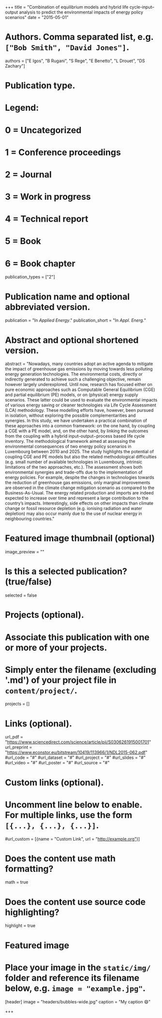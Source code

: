 +++
title = "Combination of equilibrium models and hybrid life cycle-input–output analysis to predict the environmental impacts of energy policy scenarios"
date = "2015-05-01"

# Authors. Comma separated list, e.g. `["Bob Smith", "David Jones"]`.
authors = ["E Igos", "B Rugani", "S Rege", "E Benetto", "L Drouet", "DS Zachary"]

# Publication type.
# Legend:
# 0 = Uncategorized
# 1 = Conference proceedings
# 2 = Journal
# 3 = Work in progress
# 4 = Technical report
# 5 = Book
# 6 = Book chapter
publication_types = ["2"]

# Publication name and optional abbreviated version.
publication = "In *Applied Energy*."
publication_short = "In *Appl. Energ.*"

# Abstract and optional shortened version.
abstract = "Nowadays, many countries adopt an active agenda to mitigate the impact of greenhouse gas emissions by moving towards less polluting energy generation technologies. The environmental costs, directly or indirectly generated to achieve such a challenging objective, remain however largely underexplored. Until now, research has focused either on pure economic approaches such as Computable General Equilibrium (CGE) and partial equilibrium (PE) models, or on (physical) energy supply scenarios. These latter could be used to evaluate the environmental impacts of various energy saving or cleaner technologies via Life Cycle Assessment (LCA) methodology. These modelling efforts have, however, been pursued in isolation, without exploring the possible complementarities and synergies. In this study, we have undertaken a practical combination of these approaches into a common framework: on the one hand, by coupling a CGE with a PE model, and, on the other hand, by linking the outcomes from the coupling with a hybrid input–output−process based life cycle inventory. The methodological framework aimed at assessing the environmental consequences of two energy policy scenarios in Luxembourg between 2010 and 2025. The study highlights the potential of coupling CGE and PE models but also the related methodological difficulties (e.g. small number of available technologies in Luxembourg, intrinsic limitations of the two approaches, etc.). The assessment shows both environmental synergies and trade-offs due to the implementation of energy policies. For example, despite the changes in technologies towards the reduction of greenhouse gas emissions, only marginal improvements are observed in the climate change mitigation scenario as compared to the Business-As-Usual. The energy related production and imports are indeed expected to increase over time and represent a large contribution to the country’s impacts. Interestingly, side effects on other impacts than climate change or fossil resource depletion (e.g. ionising radiation and water depletion) may also occur mainly due to the use of nuclear energy in neighbouring countries." 

# Featured image thumbnail (optional)
image_preview = ""

# Is this a selected publication? (true/false)
selected = false

# Projects (optional).
#   Associate this publication with one or more of your projects.
#   Simply enter the filename (excluding '.md') of your project file in `content/project/`.
projects = []

# Links (optional).
url_pdf = "https://www.sciencedirect.com/science/article/pii/S0306261915001701"
url_preprint = "https://www.econstor.eu/bitstream/10419/113966/1/NDL2015-062.pdf"
#url_code = "#"
#url_dataset = "#"
#url_project = "#"
#url_slides = "#"
#url_video = "#"
#url_poster = "#"
#url_source = "#"

# Custom links (optional).
#   Uncomment line below to enable. For multiple links, use the form `[{...}, {...}, {...}]`.
#url_custom = [{name = "Custom Link", url = "http://example.org"}]

# Does the content use math formatting? 
math = true

# Does the content use source code highlighting?
highlight = true

# Featured image
# Place your image in the `static/img/` folder and reference its filename below, e.g. `image = "example.jpg"`.
[header]
image = "headers/bubbles-wide.jpg"
caption = "My caption :smile:"

+++
